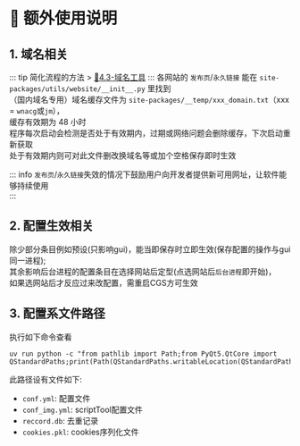 
# 📒 额外使用说明

## 1. 域名相关

::: tip 简化流程的方法 > [🎸4.3-域名工具](/feat/#_4-3-%E5%9F%9F%E5%90%8D%E5%B7%A5%E5%85%B7-domaintool)
:::
各网站的 `发布页`/`永久链接` 能在 `site-packages/utils/website/__init__.py` 里找到  
（国内域名专用）域名缓存文件为 `site-packages/__temp/xxx_domain.txt`（xxx = `wnacg`或`jm`），  
缓存有效期为 48 小时  
程序每次启动会检测是否处于有效期内，过期或网络问题会删除缓存，下次启动重新获取  
处于有效期内则可对此文件删改换域名等或加个空格保存即时生效  

::: info `发布页`/`永久链接`失效的情况下鼓励用户向开发者提供新可用网址，让软件能够持续使用  
:::

## 2. 配置生效相关

除少部分条目例如预设(只影响gui)，能当即保存时立即生效(保存配置的操作与gui同一进程);  
其余影响后台进程的配置条目在选择网站后定型(点选网站后`后台进程`即开始)，  
如果选网站后才反应过来改配置，需重启CGS方可生效

## 3. 配置系文件路径

执行如下命令查看

```shell
uv run python -c "from pathlib import Path;from PyQt5.QtCore import QStandardPaths;print(Path(QStandardPaths.writableLocation(QStandardPaths.AppConfigLocation)).joinpath('CGS'))"
```

此路径设有文件如下:  

- `conf.yml`: 配置文件  
- `conf_img.yml`: scriptTool配置文件  
- `reccord.db`: 去重记录  
- `cookies.pkl`: cookies序列化文件  
